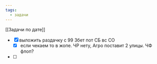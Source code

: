 ```yaml
---
tags:
  - задачи
---
```

[[Задачи по дате]]
- [x] выложить раздачку с 99 3бет пот СБ вс СО
	- [x] если чекаем то в жопе. ЧР нету, Агро поставит 2 улицы. ЧФ флоп?
- [ ] 